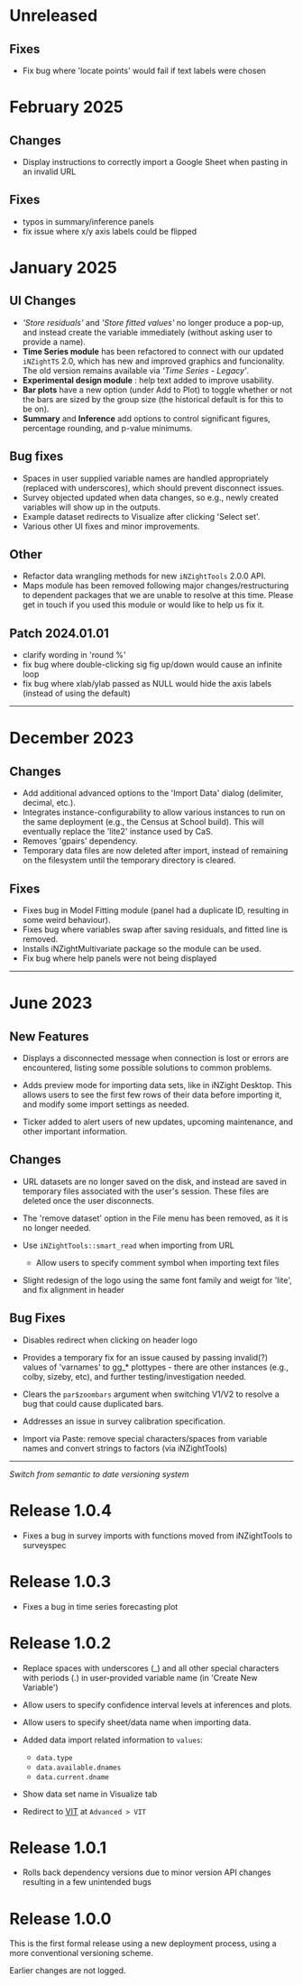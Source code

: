 # Unreleased

## Fixes

- Fix bug where 'locate points' would fail if text labels were chosen

# February 2025

## Changes

- Display instructions to correctly import a Google Sheet when pasting in an invalid URL

## Fixes

- typos in summary/inference panels
- fix issue where x/y axis labels could be flipped

# January 2025

## UI Changes

- _'Store residuals'_ and _'Store fitted values'_ no longer produce a pop-up, and instead create the variable immediately (without asking user to provide a name).
- **Time Series module** has been refactored to connect with our updated `iNZightTS` 2.0, which has new and improved graphics and funcionality. The old version remains available via _'Time Series - Legacy'_.
- **Experimental design module** : help text added to improve usability.
- **Bar plots** have a new option (under Add to Plot) to toggle whether or not the bars are sized by the group size (the historical default is for this to be on).
- **Summary** and **Inference** add options to control significant figures, percentage rounding, and p-value minimums.

## Bug fixes

- Spaces in user supplied variable names are handled appropriately (replaced with underscores), which should prevent disconnect issues.
- Survey objected updated when data changes, so e.g., newly created variables will show up in the outputs.
- Example dataset redirects to Visualize after clicking 'Select set'.
- Various other UI fixes and minor improvements.

## Other

- Refactor data wrangling methods for new `iNZightTools` 2.0.0 API.
- Maps module has been removed following major changes/restructuring to dependent packages that we are unable to resolve at this time. Please get in touch if you used this module or would like to help us fix it.

## Patch 2024.01.01

- clarify wording in 'round %'
- fix bug where double-clicking sig fig up/down would cause an infinite loop
- fix bug where xlab/ylab passed as NULL would hide the axis labels (instead of using the default)

---

# December 2023

## Changes

- Add additional advanced options to the 'Import Data' dialog (delimiter, decimal, etc.).
- Integrates instance-configurability to allow various instances to run on the same deployment (e.g., the Census at School build). This will eventually replace the 'lite2' instance used by CaS.
- Removes 'gpairs' dependency.
- Temporary data files are now deleted after import, instead of remaining on the filesystem until the temporary directory is cleared.

## Fixes

- Fixes bug in Model Fitting module (panel had a duplicate ID, resulting in some weird behaviour).
- Fixes bug where variables swap after saving residuals, and fitted line is removed.
- Installs iNZightMultivariate package so the module can be used.
- Fix bug where help panels were not being displayed

---

# June 2023

## New Features

- Displays a disconnected message when connection is lost or errors are encountered, listing some possible solutions to common problems.

- Adds preview mode for importing data sets, like in iNZight Desktop. This allows users to see the first few rows of their data before importing it, and modify some import settings as needed.

- Ticker added to alert users of new updates, upcoming maintenance, and other important information.

## Changes

- URL datasets are no longer saved on the disk, and instead are saved in temporary files associated with the user's session. These files are deleted once the user disconnects.

- The 'remove dataset' option in the File menu has been removed, as it is no longer needed.

- Use `iNZightTools::smart_read` when importing from URL

  - Allow users to specify comment symbol when importing text files

- Slight redesign of the logo using the same font family and weigt for 'lite', and fix alignment in header

## Bug Fixes

- Disables redirect when clicking on header logo

- Provides a temporary fix for an issue caused by passing invalid(?) values of 'varnames' to gg\_\* plottypes - there are other instances (e.g., colby, sizeby, etc), and further testing/investigation needed.

- Clears the `par$zoombars` argument when switching V1/V2 to resolve a bug that could cause duplicated bars.

- Addresses an issue in survey calibration specification.

- Import via Paste: remove special characters/spaces from variable names and convert strings to factors (via iNZightTools)

---

_Switch from semantic to date versioning system_

# Release 1.0.4

- Fixes a bug in survey imports with functions moved from iNZightTools to surveyspec

# Release 1.0.3

- Fixes a bug in time series forecasting plot

# Release 1.0.2

- Replace spaces with underscores (\_) and all other special characters with periods (.) in user-provided variable name (in 'Create New Variable')

- Allow users to specify confidence interval levels at inferences and plots.

- Allow users to specify sheet/data name when importing data.

- Added data import related information to `values`:

  - `data.type`
  - `data.available.dnames`
  - `data.current.dname`

- Show data set name in Visualize tab

- Redirect to [VIT](https://vit.inzight.nz/) at `Advanced > VIT`

# Release 1.0.1

- Rolls back dependency versions due to minor version API changes resulting in a few unintended bugs

# Release 1.0.0

This is the first formal release using a new deployment process, using a more conventional versioning scheme.

Earlier changes are not logged.
